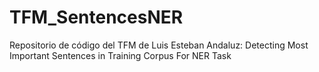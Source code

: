 # TFM_SentencesNER
Repositorio de código del TFM de Luis Esteban Andaluz: Detecting Most Important Sentences in Training Corpus For NER Task
